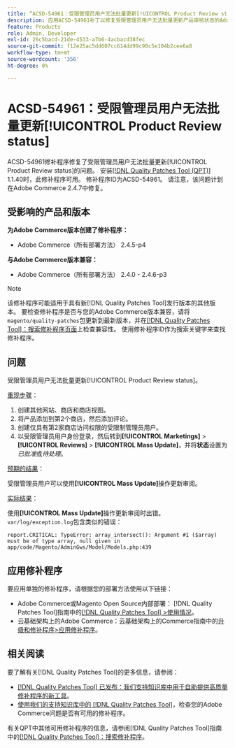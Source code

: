 ```yaml
---
title: “ACSD-54961：受限管理员用户无法批量更新[!UICONTROL Product Review status]”
description: 应用ACSD-54961补丁以修复受限管理员用户无法批量更新产品审核状态的Adobe Commerce问题。
feature: Products
role: Admin, Developer
exl-id: 26c5bacd-21de-4533-a7b6-4acbacd38fec
source-git-commit: f12e25ac5dd607cc614dd99c90c5e104b2cee6a8
workflow-type: tm+mt
source-wordcount: '356'
ht-degree: 0%

---
```


# ACSD-54961：受限管理员用户无法批量更新[!UICONTROL Product Review status]

ACSD-54961修补程序修复了受限管理员用户无法批量更新[!UICONTROL Product Review status]的问题。 安装[[!DNL Quality Patches Tool (QPT)]](/help/announcements/adobe-commerce-announcements/magento-quality-patches-released-new-tool-to-self-serve-quality-patches.md) 1.1.40时，此修补程序可用。 修补程序ID为ACSD-54961。 请注意，该问题计划在Adobe Commerce 2.4.7中修复。

## 受影响的产品和版本

**为Adobe Commerce版本创建了修补程序：**

* Adobe Commerce（所有部署方法） 2.4.5-p4

**与Adobe Commerce版本兼容：**

* Adobe Commerce（所有部署方法） 2.4.0 - 2.4.6-p3

>[!NOTE]
>
>该修补程序可能适用于具有新[!DNL Quality Patches Tool]发行版本的其他版本。 要检查修补程序是否与您的Adobe Commerce版本兼容，请将`magento/quality-patches`包更新到最新版本，并在[[!DNL Quality Patches Tool]：搜索修补程序页面](https://experienceleague.adobe.com/tools/commerce-quality-patches/index.html)上检查兼容性。 使用修补程序ID作为搜索关键字来查找修补程序。

## 问题

受限管理员用户无法批量更新[!UICONTROL Product Review status]。

<u>重现步骤</u>：

1. 创建其他网站、商店和商店视图。
1. 将产品添加到第2个商店，然后添加评论。
1. 创建仅具有第2家商店访问权限的受限制管理员用户。
1. 以受限管理员用户身份登录，然后转到&#x200B;**[!UICONTROL &#x200B; Marketings]** > **[!UICONTROL Reviews]** > **[!UICONTROL Mass Update]**，并将&#x200B;**状态**&#x200B;设置为&#x200B;*已批准*&#x200B;或&#x200B;*待处理*。

<u>预期的结果</u>：

受限管理员用户可以使用&#x200B;**[!UICONTROL Mass Update]**&#x200B;操作更新审阅。

<u>实际结果</u>：

使用&#x200B;**[!UICONTROL Mass Update]**&#x200B;操作更新审阅时出错。<br>
`var/log/exception.log`包含类似的错误：

```
report.CRITICAL: TypeError: array_intersect(): Argument #1 ($array) must be of type array, null given in app/code/Magento/AdminGws/Model/Models.php:439
```

## 应用修补程序

要应用单独的修补程序，请根据您的部署方法使用以下链接：

* Adobe Commerce或Magento Open Source内部部署： [!DNL Quality Patches Tool]指南中的[[!DNL Quality Patches Tool] >使用情况](https://experienceleague.adobe.com/docs/commerce-operations/tools/quality-patches-tool/usage.html)。
* 云基础架构上的Adobe Commerce：云基础架构上的Commerce指南中的[升级和修补程序>应用修补程序](https://experienceleague.adobe.com/docs/commerce-cloud-service/user-guide/develop/upgrade/apply-patches.html)。

## 相关阅读

要了解有关[!DNL Quality Patches Tool]的更多信息，请参阅：

* [[!DNL Quality Patches Tool] 已发布：我们支持知识库中用于自助提供高质量修补程序的新工具](/help/announcements/adobe-commerce-announcements/magento-quality-patches-released-new-tool-to-self-serve-quality-patches.md)。
* [使用我们的支持知识库中的 [!DNL Quality Patches Tool]](/help/support-tools/patches-available-in-qpt-tool/check-patch-for-magento-issue-with-magento-quality-patches.md)，检查您的Adobe Commerce问题是否有可用的修补程序。

有关QPT中其他可用修补程序的信息，请参阅[!DNL Quality Patches Tool]指南中的[[!DNL Quality Patches Tool]：搜索修补程序](https://experienceleague.adobe.com/tools/commerce-quality-patches/index.html)。

